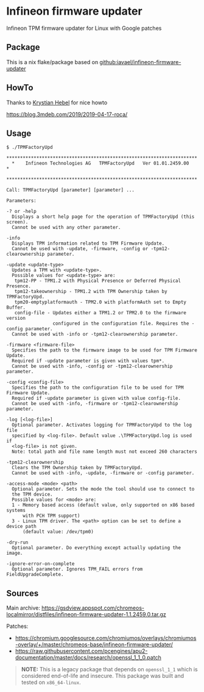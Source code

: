 # Infineon firmware updater
Infineon TPM firmware updater for Linux with Google patches

## Package
This is a nix flake/package based on [github:iavael/infineon-firmware-updater](https://github.com/iavael/infineon-firmware-updater)

## HowTo

Thanks to [Krystian Hebel](https://github.com/krystian-hebel) for nice howto

https://blog.3mdeb.com/2019/2019-04-17-roca/

## Usage
```
$ ./TPMFactoryUpd
  **********************************************************************
  *    Infineon Technologies AG   TPMFactoryUpd   Ver 01.01.2459.00    *
  **********************************************************************

Call: TPMFactoryUpd [parameter] [parameter] ...

Parameters:

-? or -help
  Displays a short help page for the operation of TPMFactoryUpd (this screen).
  Cannot be used with any other parameter.

-info
  Displays TPM information related to TPM Firmware Update.
  Cannot be used with -update, -firmware, -config or -tpm12-clearownership parameter.

-update <update-type>
  Updates a TPM with <update-type>.
  Possible values for <update-type> are:
   tpm12-PP - TPM1.2 with Physical Presence or Deferred Physical Presence.
   tpm12-takeownership - TPM1.2 with TPM Ownership taken by TPMFactoryUpd.
   tpm20-emptyplatformauth - TPM2.0 with platformAuth set to Empty Buffer.
   config-file - Updates either a TPM1.2 or TPM2.0 to the firmware version
                 configured in the configuration file. Requires the -config parameter.
  Cannot be used with -info or -tpm12-clearownership parameter.

-firmware <firmware-file>
  Specifies the path to the firmware image to be used for TPM Firmware Update.
  Required if -update parameter is given with values tpm*.
  Cannot be used with -info, -config or -tpm12-clearownership parameter.

-config <config-file>
  Specifies the path to the configuration file to be used for TPM Firmware Update.
  Required if -update parameter is given with value config-file.
  Cannot be used with -info, -firmware or -tpm12-clearownership parameter.

-log [<log-file>]
  Optional parameter. Activates logging for TPMFactoryUpd to the log file
  specified by <log-file>. Default value .\TPMFactoryUpd.log is used if
  <log-file> is not given.
  Note: total path and file name length must not exceed 260 characters

-tpm12-clearownership
  Clears the TPM Ownership taken by TPMFactoryUpd.
  Cannot be used with -info, -update, -firmware or -config parameter.

-access-mode <mode> <path>
  Optional parameter. Sets the mode the tool should use to connect to
  the TPM device.
  Possible values for <mode> are:
  1 - Memory based access (default value, only supported on x86 based systems
      with PCH TPM support)
  3 - Linux TPM driver. The <path> option can be set to define a device path
      (default value: /dev/tpm0)

-dry-run
  Optional parameter. Do everything except actually updating the image.

-ignore-error-on-complete
  Optional parameter. Ignores TPM_FAIL errors from FieldUpgradeComplete.
```

## Sources
Main archive:
https://gsdview.appspot.com/chromeos-localmirror/distfiles/infineon-firmware-updater-1.1.2459.0.tar.gz

Patches:
* https://chromium.googlesource.com/chromiumos/overlays/chromiumos-overlay/+/master/chromeos-base/infineon-firmware-updater/
* https://raw.githubusercontent.com/pcengines/apu2-documentation/master/docs/research/openssl_1_1_0.patch

> **NOTE:** This is a legacy package that depends on `openssl_1_1` which is considered end-of-life and insecure. This package was built and tested on `x86_64-linux`.
